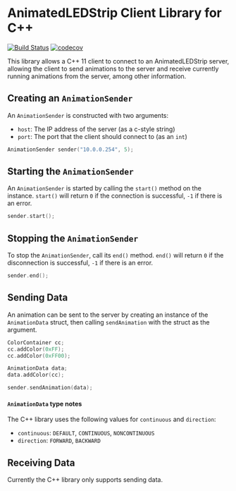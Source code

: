 # AnimatedLEDStrip Client Library for C++

[![Build Status](https://travis-ci.com/AnimatedLEDStrip/client-cpp.svg?branch=master)](https://travis-ci.com/AnimatedLEDStrip/client-cpp)
[![codecov](https://codecov.io/gh/AnimatedLEDStrip/client-cpp/branch/master/graph/badge.svg)](https://codecov.io/gh/AnimatedLEDStrip/client-cpp)

This library allows a C++ 11 client to connect to an AnimatedLEDStrip server, allowing the client to send animations to the server and receive currently running animations from the server, among other information.

## Creating an `AnimationSender`
An `AnimationSender` is constructed with two arguments:
- `host`: The IP address of the server (as a c-style string)
- `port`: The port that the client should connect to (as an `int`)

```c++
AnimationSender sender("10.0.0.254", 5);
```

## Starting the `AnimationSender`
An `AnimationSender` is started by calling the `start()` method on the instance.
`start()` will return `0` if the connection is successful, `-1` if there is an error.

```c++
sender.start();
```

## Stopping the `AnimationSender`
To stop the `AnimationSender`, call its `end()` method.
`end()` will return `0` if the disconnection is successful, `-1` if there is an error.

```c++
sender.end();
```

## Sending Data
An animation can be sent to the server by creating an instance of the `AnimationData` struct, then calling `sendAnimation` with the struct as the argument.

```c++
ColorContainer cc;
cc.addColor(0xFF);
cc.addColor(0xFF00);

AnimationData data;
data.addColor(cc);

sender.sendAnimation(data);
```

#### `AnimationData` type notes
The C++ library uses the following values for `continuous` and `direction`:
- `continuous`: `DEFAULT`, `CONTINUOUS`, `NONCONTINUOUS`
- `direction`: `FORWARD`, `BACKWARD`

## Receiving Data
Currently the C++ library only supports sending data.
